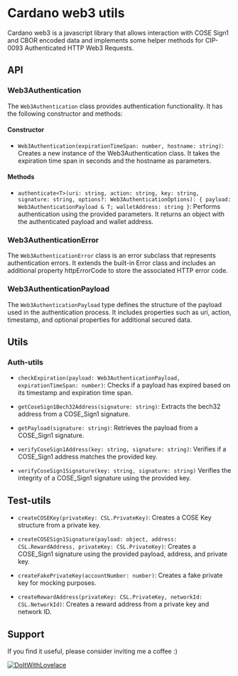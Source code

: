 # Cardano web3 utils

Cardano web3 is a javascript library that allows interaction with COSE Sign1 and CBOR encoded data and implements some helper methods for CIP-0093 Authenticated HTTP Web3 Requests.

## API

### Web3Authentication

The `Web3Authentication` class provides authentication functionality. It has the following constructor and methods:
#### Constructor

* `Web3Authentication(expirationTimeSpan: number, hostname: string)`: Creates a new instance of the Web3Authentication class. It takes the expiration time span in seconds and the hostname as parameters.
#### Methods

* `authenticate<T>(uri: string, action: string, key: string, signature: string, options?: Web3AuthenticationOptions): { payload: Web3AuthenticationPayload & T; walletAddress: string }`: Performs authentication using the provided parameters. It returns an object with the authenticated payload and wallet address.
### Web3AuthenticationError

The `Web3AuthenticationError` class is an error subclass that represents authentication errors. It extends the built-in Error class and includes an additional property httpErrorCode to store the associated HTTP error code.

### Web3AuthenticationPayload

The `Web3AuthenticationPayload` type defines the structure of the payload used in the authentication process. It includes properties such as uri, action, timestamp, and optional properties for additional secured data.

## Utils


### Auth-utils

* `checkExpiration(payload: Web3AuthenticationPayload, expirationTimeSpan: number)`:
Checks if a payload has expired based on its timestamp and expiration time span.

* `getCoseSign1Bech32Address(signature: string)`: Extracts the bech32 address from a COSE_Sign1 signature.

* `getPayload(signature: string)`: Retrieves the payload from a COSE_Sign1 signature.

* `verifyCoseSign1Address(key: string, signature: string)`: Verifies if a COSE_Sign1 address matches the provided key.

* `verifyCoseSign1Signature(key: string, signature: string)`
Verifies the integrity of a COSE_Sign1 signature using the provided key.

## Test-utils

* `createCOSEKey(privateKey: CSL.PrivateKey)`: Creates a COSE Key structure from a private key.

* `createCOSESign1Signature(payload: object, address: CSL.RewardAddress, privateKey: CSL.PrivateKey)`: Creates a COSE_Sign1 signature using the provided payload, address, and private key.

* `createFakePrivateKey(accountNumber: number)`: Creates a fake private key for mocking purposes.

* `createRewardAddress(privateKey: CSL.PrivateKey, networkId: CSL.NetworkId)`: Creates a reward address from a private key and network ID.

## Support

If you find it useful, please consider inviting me a coffee :)

[![DoItWithLovelace](https://app.doitwithlovelace.io/api/og/assets/donationButton)](https://app.doitwithlovelace.io/users/DoItWithLovelace)